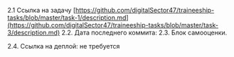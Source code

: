 2.1 Ссылка на задачу [https://github.com/digitalSector47/traineeship-tasks/blob/master/task-1/description.md](https://github.com/digitalSector47/traineeship-tasks/blob/master/task-3/description.md)
2.2. Дата последнего коммита: 
2.3. Блок самооценки.

2.4. Ссылка на деплой: не требуется
